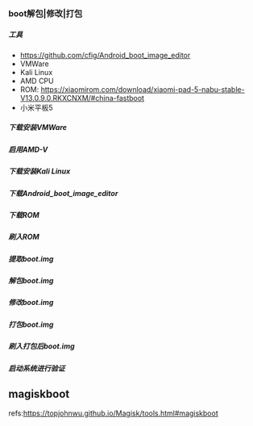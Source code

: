 ### boot解包|修改|打包
##### 工具
- https://github.com/cfig/Android_boot_image_editor  
- VMWare
- Kali Linux
- AMD CPU
- ROM: https://xiaomirom.com/download/xiaomi-pad-5-nabu-stable-V13.0.9.0.RKXCNXM/#china-fastboot
- 小米平板5
##### 下载安装VMWare
##### 启用AMD-V
##### 下载安装Kali Linux
##### 下载Android_boot_image_editor
##### 下载ROM 
##### 刷入ROM
##### 提取boot.img
##### 解包boot.img
##### 修改boot.img
##### 打包boot.img
##### 刷入打包后boot.img
##### 启动系统进行验证

## magiskboot 
refs:https://topjohnwu.github.io/Magisk/tools.html#magiskboot
